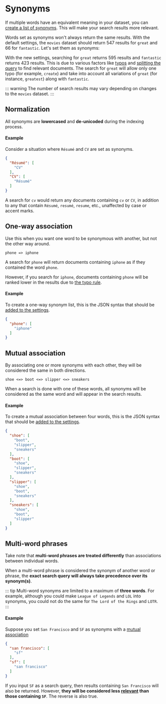 # Synonyms

If multiple words have an equivalent meaning in your dataset, you can [create a list of synonyms](/reference/api/settings.md#update-synonyms). This will make your search results more relevant.

Words set as synonyms won't always return the same results. With the default settings, the `movies` dataset should return 547 results for `great` and 66 for `fantastic`. Let's set them as synonyms:

<CodeSamples id="synonyms_guide_1" />

With the new settings, searching for `great` returns 595 results and `fantastic` returns 423 results. This is due to various factors like [typos](/learn/configuration/typo_tolerance.md#minwordsizefortypos) and [splitting the query](/learn/advanced/concat.md#split-queries) to find relevant documents. The search for `great` will allow only one typo (for example, `create`) and take into account all variations of `great` (for instance, `greatest`) along with `fantastic`.

::: warning
The number of search results may vary depending on changes to the `movies` dataset.
:::

## Normalization

All synonyms are **lowercased** and **de-unicoded** during the indexing process.

#### Example

Consider a situation where `Résumé` and `CV` are set as synonyms.

```json
{
  "Résumé": [
    "CV"
  ],
  "CV": [
    "Résumé"
  ]
}
```

A search for `cv` would return any documents containing `cv` or `CV`, in addition to any that contain `Résumé`, `resumé`, `resume`, etc., unaffected by case or accent marks.

## One-way association

Use this when you want one word to be synonymous with another, but not the other way around.

```
phone => iphone
```

A search for `phone` will return documents containing `iphone` as if they contained the word `phone`.

However, if you search for `iphone`, documents containing `phone` will be ranked lower in the results due to [the typo rule](/learn/core_concepts/relevancy.md#ranking-rules).

#### Example

To create a one-way synonym list, this is the JSON syntax that should be [added to the settings](/reference/api/settings.md#update-synonyms).

```json
{
  "phone": [
    "iphone"
  ]
}
```

## Mutual association

By associating one or more synonyms with each other, they will be considered the same in both directions.

```
shoe <=> boot <=> slipper <=> sneakers
```

When a search is done with one of these words, all synonyms will be considered as the same word and will appear in the search results.

#### Example

To create a mutual association between four words, this is the JSON syntax that should be [added to the settings](/reference/api/settings.md#update-synonyms).

```json
{
  "shoe": [
    "boot",
    "slipper",
    "sneakers"
  ],
  "boot": [
    "shoe",
    "slipper",
    "sneakers"
  ],
  "slipper": [
    "shoe",
    "boot",
    "sneakers"
  ],
  "sneakers": [
    "shoe",
    "boot",
    "slipper"
  ]
}
```

## Multi-word phrases

Take note that **multi-word phrases are treated differently** than associations between individual words.

When a multi-word phrase is considered the synonym of another word or phrase, the **exact search query will always take precedence over its synonym(s)**.

::: tip
Multi-word synonyms are limited to a maximum of **three words**.
For example, although you could make `League of Legends` and `LOL` into synonyms, you could not do the same for `The Lord of the Rings` and `LOTR`.
:::

#### Example

Suppose you set `San Francisco` and `SF` as synonyms with a [mutual association](#mutual-association)

```json
{
  "san francisco": [
    "sf"
  ],
  "sf": [
    "san francisco"
  ]
}
```

If you input `SF` as a search query, then results containing `San Francisco` will also be returned. However, **they will be considered less [relevant](/learn/core_concepts/relevancy.md) than those containing `SF`**. The reverse is also true.
